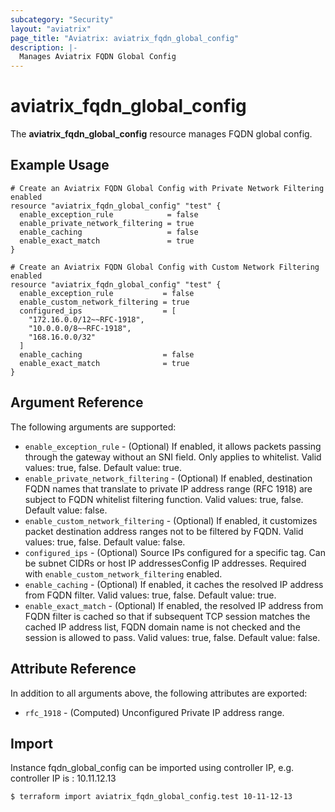 ```yaml
---
subcategory: "Security"
layout: "aviatrix"
page_title: "Aviatrix: aviatrix_fqdn_global_config"
description: |-
  Manages Aviatrix FQDN Global Config
---
```


# aviatrix_fqdn_global_config

The **aviatrix_fqdn_global_config** resource manages FQDN global config.

## Example Usage

```hcl
# Create an Aviatrix FQDN Global Config with Private Network Filtering enabled
resource "aviatrix_fqdn_global_config" "test" {
  enable_exception_rule            = false
  enable_private_network_filtering = true
  enable_caching                   = false
  enable_exact_match               = true
}
```
```hcl
# Create an Aviatrix FQDN Global Config with Custom Network Filtering enabled
resource "aviatrix_fqdn_global_config" "test" {
  enable_exception_rule           = false
  enable_custom_network_filtering = true
  configured_ips                  = [
    "172.16.0.0/12~~RFC-1918", 
    "10.0.0.0/8~~RFC-1918",
    "168.16.0.0/32"
  ]
  enable_caching                  = false
  enable_exact_match              = true
}
```

## Argument Reference

The following arguments are supported:

* `enable_exception_rule` - (Optional) If enabled, it allows packets passing through the gateway without an SNI field. Only applies to whitelist. Valid values: true, false. Default value: true.
* `enable_private_network_filtering` - (Optional) If enabled, destination FQDN names that translate to private IP address range (RFC 1918) are subject to FQDN whitelist filtering function. Valid values: true, false. Default value: false.
* `enable_custom_network_filtering` - (Optional) If enabled, it customizes packet destination address ranges not to be filtered by FQDN. Valid values: true, false. Default value: false.
* `configured_ips` - (Optional) Source IPs configured for a specific tag. Can be subnet CIDRs or host IP addressesConfig IP addresses. Required with `enable_custom_network_filtering` enabled.
* `enable_caching` - (Optional) If enabled, it caches the resolved IP address from FQDN filter. Valid values: true, false. Default value: true.
* `enable_exact_match` - (Optional) If enabled, the resolved IP address from FQDN filter is cached so that if subsequent TCP session matches the cached IP address list, FQDN domain name is not checked and the session is allowed to pass. Valid values: true, false. Default value: false.

## Attribute Reference

In addition to all arguments above, the following attributes are exported:

* `rfc_1918` - (Computed) Unconfigured Private IP address range.

## Import

Instance fqdn_global_config can be imported using controller IP, e.g. controller IP is : 10.11.12.13

```
$ terraform import aviatrix_fqdn_global_config.test 10-11-12-13
```